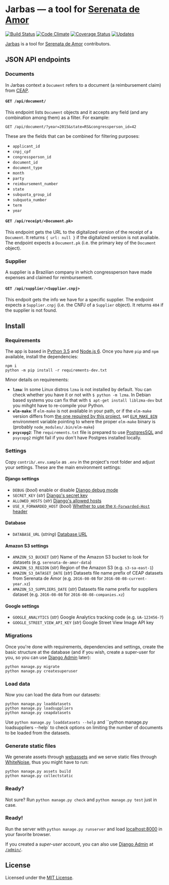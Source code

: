 # Jarbas — a tool for [Serenata de Amor](http://github.com/datasciencebr/serenata-de-amor)

[![Build Status](https://travis-ci.org/datasciencebr/jarbas.svg?branch=master)](https://travis-ci.org/datasciencebr/jarbas)
[![Code Climate](https://codeclimate.com/github/datasciencebr/jarbas/badges/gpa.svg)](https://codeclimate.com/github/datasciencebr/jarbas)
[![Coverage Status](https://coveralls.io/repos/github/datasciencebr/jarbas/badge.svg?branch=master)](https://coveralls.io/github/datasciencebr/jarbas?branch=master)
[![Updates](https://pyup.io/repos/github/datasciencebr/jarbas/shield.svg)](https://pyup.io/repos/github/datasciencebr/jarbas/)

[Jarbas](http://jarbas.datasciencebr.com/) is a tool for [Serenata de Amor](http://github.com/datasciencebr/serenata-de-amor) contributors.

## JSON API endpoints

### Documents

In Jarbas context a `Document` refers to a document (a reimbursement claim) from [CEAP](http://www2.camara.leg.br/participe/fale-conosco/perguntas-frequentes/cota-para-o-exercicio-da-atividade-parlamentar).

#### `GET /api/document/`

This endpoint lists `Document` objects and it accepts any field (and any combination among them) as a filter. For example:

`GET /api/document/?year=2015&state=RS&congressperson_id=42`

These are the fields that can be combined for filtering purposes:

* `applicant_id`
* `cnpj_cpf`
* `congressperson_id`
* `document_id`
* `document_type`
* `month`
* `party`
* `reimbursement_number`
* `state`
* `subquota_group_id`
* `subquota_number`
* `term`
* `year`

#### `GET /api/receipt/<Document.pk>`

This endpoint gets the URL to the digitalized version of the receipt of a `Document`. It returns `{ url: null }` if the digitalized version is not available. The endpoint expects a `Document.pk` (i.e. the primary key of the `Document` object).

### Supplier

A supplier is a Brazilian company in which congressperson have made expenses and claimed for reimbursement.

#### `GET /api/supplier/<Supplier.cnpj>`

This endpoit gets the info we have for a specific supplier. The endpoint expects a `Supplier.cnpj` (i.e. the CNPJ of a `Supplier` object). It returns `404` if the supplier is not found.

## Install

### Requirements

The app is based in [Python 3.5](http://python.org) and [Node.js 6](http://nodejs.org). Once you have `pip` and `npm` available, install the dependencies:

```console
npm i
python -m pip install -r requirements-dev.txt
```

Minor details on requirements:

* **`lzma`**: In some Linux distros `lzma` is not installed by default. You can check whether you have it or not with `$ python -m lzma`. In Debian based systems you can fix that with `$ apt-get install liblzma-dev` but you mihght have to re-compile your Python.
* **`elm-make`**: If `elm-make` is not available in your path, or if the `elm-make` version differs from [the one required by this project](packages.json), set [`ELM_MAKE_BIN`](https://github.com/cuducos/webassets-elm#requirements) environment variable pointing to where the proper `elm-make` binary is (probably `node_modules/.bin/elm-make`)
* **`psycopg2`**: The `requirements.txt` file is prepared to use [PostgresSQL](https://www.postgresql.org) and `psycopg2` might fail if you don't have Postgres installed locally.

### Settings

Copy `contrib/.env.sample` as `.env` in the project's root folder and adjust your settings. These are the main environment settings:

#### Django settings

* `DEBUG` (_bool_) enable or disable [Django debug mode](https://docs.djangoproject.com/en/1.10/ref/settings/#debug)
* `SECRET_KEY` (_str_) [Django's secret key](https://docs.djangoproject.com/en/1.10/ref/settings/#std:setting-SECRET_KEY)
* `ALLOWED_HOSTS` (_str_) [Django's allowed hosts](https://docs.djangoproject.com/en/1.10/ref/settings/#allowed-hosts)
* `USE_X_FORWARDED_HOST` (_bool_) [Whether to use the `X-Forwarded-Host` header](https://docs.djangoproject.com/en/1.10/ref/settings/#std:setting-USE_X_FORWARDED_HOST)

#### Database

* `DATABASE_URL` (_string_) [Database URL](https://github.com/kennethreitz/dj-database-url#url-schema)

#### Amazon S3 settings

* `AMAZON_S3_BUCKET` (_str_) Name of the Amazon S3 bucket to look for datasets (e.g. `serenata-de-amor-data`)
* `AMAZON_S3_REGION` (_str_) Region of the Amazon S3 (e.g. `s3-sa-east-1`)
* `AMAZON_S3_DATASET_DATE` (_str_) Datasets file name prefix of CEAP datasets from Serenata de Amor (e.g. `2016-08-08` for `2016-08-08-current-year.xz`)
* `AMAZON_S3_SUPPLIERS_DATE` (_str_) Datasets file name prefix for suppliers dataset (e.g. `2016-08-08` for `2016-08-08-companies.xz`)

#### Google settings

* `GOOGLE_ANALYTICS` (_str_) Google Analytics tracking code (e.g. `UA-123456-7`)
* `GOOGLE_STREET_VIEW_API_KEY` (_str_) Google Street View Image API key

### Migrations

Once you're done with requirements, dependencies and settings, create the basic structure at the database (and if you wish, create a super-user for you, so you can use [Django Admin](http://localhost:8000/admin) later):

```console
python manage.py migrate
python manage.py createsuperuser
```

### Load data

Now you can load the data from our datasets:

```
python manage.py loaddatasets
python manage.py loadsuppliers
python manage.py ceapdatasets
```

Use `python manage.py loaddatasets --help` and ``python manage.py loadsuppliers --help` to check options on limiting the number of documents to be loaded from the datasets.

### Generate static files

We generate assets through [webassets](http://webassets.readthedocs.io) and we serve static files through [WhiteNoise](http://whitenoise.evans.io), thus you might have to run:

```console
python manage.py assets build
python manage.py collectstatic
```

### Ready?

Not sure? Run `python manage.py check` and `python manage.py test` just in case.

### Ready!

Run the server with `python manage.py runserver` and load [localhost:8000](http://localhost:8000) in your favorite browser.

If you created a _super-user_ account, you can also use [Django Admin](https://docs.djangoproject.com/en/stable/ref/contrib/admin/) at [`/admin/`](http://localhost:8000/admin/).

## License

Licensed under the [MIT License](LICENSE).
